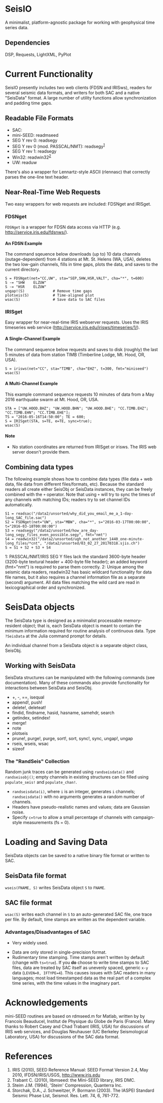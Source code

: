 # SeisIO
A minimalist, platform-agnostic package for working with geophysical time series data.

## Dependencies
DSP, Requests, LightXML, PyPlot

# Current Functionality
SeisIO presently includes two web clients (FDSN and IRISws), readers for several seismic data formats, and writers for both SAC and a native "SeisData" format. A large number of utility functions allow synchronization and padding time gaps.

## Readable File Formats
* SAC:
* mini-SEED: readmseed
* SEG Y rev 0: readsegy
* SEG Y rev 0 (mod. PASSCAL/NMT): readsegy<sup>[1](#footnote1)</sup>
* SEG Y rev 1: readsegy
* Win32: readwin32<sup>[2](#footnote1)</sup>
* UW: readuw

There's also a wrapper for Lennartz-style ASCII (rlennasc) that correctly parses the one-line text header.

## Near-Real-Time Web Requests
Two easy wrappers for web requests are included: FDSNget and IRISget.

### FDSNget
`FDSNget` is a wrapper for FDSN data access via HTTP (e.g. http://service.iris.edu/fdsnws/).

#### An FDSN Example
The command sqeuence below downloads (up to) 10 data channels (outage-dependent) from 4 stations at Mt. St. Helens (WA, USA), deletes the two low-gain channels, fills in time gaps, plots the data, and saves to the current directory.
```
S = FDSNget(net="CC,UW", sta="SEP,SHW,HSR,VALT", cha="*", t=600)
S -= "SHW    ELZUW"
S -= "HSR    ELZUW"
ungap!(S)             # Remove time gaps
plotseis(S)           # Time-aligned plot
wsac(S)               # Save data to SAC files
```

### IRISget
Easy wrapper for near-real-time IRIS webserver requests. Uses the IRIS timeseries web service (http://service.iris.edu/irisws/timeseries/1/).

#### A Single-Channel Example
The command sequence below requests and saves to disk (roughly) the last 5 minutes of data from station TIMB (Timberline Lodge, Mt. Hood, OR, USA).
```
S = irisws(net="CC", sta="TIMB", cha="EHZ", t=300, fmt="miniseed")
wsac(S)
```

#### A Multi-Channel Example
This example command sequence requests 10 minutes of data from a May 2016 earthquake swarm at Mt. Hood, OR, USA.
```
STA = ["UW.HOOD.BHZ"; "UW.HOOD.BHN"; "UW.HOOD.BHE"; "CC.TIMB.EHZ"; "CC.TIMB.EHN"; "CC.TIMB.EHE"];
TS = "2016-05-16T14:50:00"; TE = 600;
S = IRISget(STA, s=TE, e=TE, sync=true);
wsac(S)
```

#### Note
* No station coordinates are returned from IRISget or irisws. The IRIS web server doesn't provide them.

## Combining data types
The following example shows how to combine data types (file data + web data, file data from different files/formats, etc). Because the standard readers all create either SeisObj or SeisData instances, they can be freely combined with the `+` operator. Note that using `+` will try to sync the times of any channels with matching IDs; readers try to set channel IDs automatically.

```
S1 = readsac("/data2/unsorted/why_did_you_email_me_a_1-day-long_SAC_file.sac")
S2 = FSDNget(net="UW", sta="MBW", cha="*", s="2016-03-17T00:00:00", t="2016-03-18T00:00:00")
S3 = readsegy("/data2/unsorted/how_are_day-long_segy_files_even_possible.segy", fmt="nmt")
S4 = readwin32("/data2/unsorted/ugh_not_another_1440_one-minute-long_files/*cnt", "/data2/unsorted/03_02_27_20170318.sjis.ch")
S = S1 + S2 + S3 + S4
```

<a name="footnote1">1</a>: PASSCAL/NMT/IRIS SEG Y files lack the standard 3600-byte header (3200-byte textural header + 400-byte file header); an added keyword (fmt="nmt") is required to parse them correctly. 
<a name="footnote1">2</a>: Unique among the seismic data readers, readwin32 has basic wildcard functionality for data file names, but it also requires a channel information file as a separate (second) argument. All data files matching the wild card are read in lexicographical order and synchronized.

# SeisData objects
The SeisData type is designed as a minimalist processable memory-resident object; that is, each SeisData object is meant to contain the minimum information required for routine analysis of continuous data. Type `?SeisData` at the Julia command prompt for details.

An individual channel from a SeisData object is a separate object class, SeisObj.

## Working with SeisData
SeisData structures can be manipulated with the following commands (see documentation). Many of these commands also provide functionality for interactions between SeisData and SeisObj.
* +, -, ==, isequal
* append!, push!
* delete!, deleteat!
* findid, findname, hasid, hasname, samehdr, search
* getindex, setindex!
* merge!
* note
* plotseis
* prune!, purge!, purge, sort!, sort, sync!, sync, ungap!, ungap
* rseis, wseis, wsac
* sizeof

### The "RandSeis" Collection
Random junk traces can be generated using `randseisdata()` and `randseisobj()`; empty channels in existing structures can be filled using `populate_seis!` and `populate_chan!`.
* `randseisdata(i)`, where `i` is an integer, generates `i` channels; `randseisdata()` with no arguments generates a random number of channels.
* Headers have pseudo-realistic names and values; data are Gaussian noise.
* Specify `c=true` to allow a small percentage of channels with campaign-style measurements (fs = 0).

# Loading and Saving Data
SeisData objects can be saved to a native binary file format or written to SAC.

## SeisData file format
`wseis(FNAME, S)` writes SeisData object `S` to `FNAME`.

## SAC file format
`wsac(S)` writes each channel in `S` to an auto-generated SAC file, one trace per file. By default, time stamps are written as the dependent variable.

### Advantages/Disadvantages of SAC
+ Very widely used.
- Data are only stored in single-precision format.
- Rudimentary time stamping. Time stamps aren't written by default (change with `ts=true`). If you **do** choose to write time stamps to SAC files, data are treated by SAC itself as unevenly spaced, generic `x-y` data (`LEVEN=0, IFTYPE=4`). This causes issues with SAC readers in many languages; most load timestamped data as the real part of a complex time series, with the time values in the imaginary part.

# Acknowledgements
mini-SEED routines are based on rdmseed.m for Matlab, written by by Francois Beauducel, Institut de Physique du Globe de Paris (France). Many thanks to Robert Casey and Chad Trabant (IRIS, USA) for discussions of IRIS web services, and Douglas Neuhauser (UC Berkeley Seismological Laboratory, USA) for discussions of the SAC data format.

# References
1. IRIS (2010), SEED Reference Manual: SEED Format Version 2.4, May 2010, IFDSN/IRIS/USGS, http://www.iris.edu
2. Trabant C. (2010), libmseed: the Mini-SEED library, IRIS DMC.
3. Steim J.M. (1994), 'Steim' Compression, Quanterra Inc.
4. Storchak, D.A., J. Schweitzer, P. Bormann (2003). The IASPEI Standard Seismic Phase List, Seismol. Res. Lett. 74, 6, 761-772.
